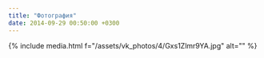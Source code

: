 ```yaml
---
title: "Фотография"
date: 2014-09-29 00:50:00 +0300
---
```



{% include media.html f="/assets/vk_photos/4/Gxs1Zlmr9YA.jpg" alt="" %}
